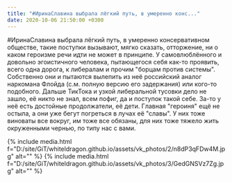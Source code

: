 ```yaml
---
title: "#ИринаСлавина выбрала лёгкий путь, в умеренно конс..."
date: 2020-10-06 21:50:00 +0300
---
```


#ИринаСлавина выбрала лёгкий путь, в умеренно консервативном обществе, такие поступки вызывают, мягко сказать, отторжение, ни о каком героизме речи идти не может в принципе. У самовлюблённого и довольно эгоистичного человека, пытающегося себя как-то проявить, всего одна дорога, к либералам и прочим "борцам против системы". Собственно они и пытаются вылепить из неё российский аналог наркомана Флойда (с.м. полную версию его задержания) или кого-то подобного. Дальше ТикТока и узкой либеральной тусовки дело не зашло, её никто не знал, всем пофиг, да и поступок такой себе. За-то у неё есть достойные продолжатели, её дети. Главная "героиня" ещё не остыла, а они уже бегут погреться в лучах её "славы". У них тоже виноваты все вокруг, им тоже все обязаны, для них тоже тяжело жить окруженными чернью, по типу нас с вами.


{% include media.html f="D:/site/GiT/whiteldragon.github.io/assets/vk_photos/2/n8dP3qFDw4M.jpg" alt="" %}
{% include media.html f="D:/site/GiT/whiteldragon.github.io/assets/vk_photos/3/GedGNSVz7Zg.jpg" alt="" %}

